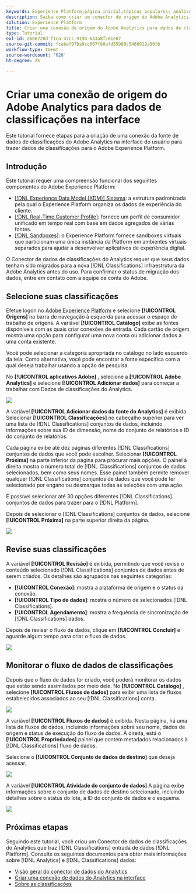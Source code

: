 ```yaml
---
keywords: Experience Platform;página inicial;tópicos populares; análises;classificações
description: Saiba como criar um conector de origem do Adobe Analytics na interface do usuário para trazer dados de classificações para o Adobe Experience Platform.
solution: Experience Platform
title: Criar uma conexão de origem do Adobe Analytics para dados de classificações na interface
type: Tutorial
exl-id: d606720d-f1ca-47cc-919b-643a8fc61e07
source-git-commit: fcebef97ba9cc667f80afd55980c5460912a56fb
workflow-type: tm+mt
source-wordcount: '628'
ht-degree: 2%

---
```


# Criar uma conexão de origem do Adobe Analytics para dados de classificações na interface

Este tutorial fornece etapas para a criação de uma conexão da fonte de dados de classificações do Adobe Analytics na interface do usuário para trazer dados de classificações para o Adobe Experience Platform.

## Introdução

Este tutorial requer uma compreensão funcional dos seguintes componentes do Adobe Experience Platform:

* [[!DNL Experience Data Model (XDM)] Sistema](../../../../../xdm/home.md): a estrutura padronizada pela qual o Experience Platform organiza os dados de experiência do cliente.
* [[!DNL Real-Time Customer Profile]](../../../../../profile/home.md): fornece um perfil de consumidor unificado em tempo real com base em dados agregados de várias fontes.
* [[!DNL Sandboxes]](../../../../../sandboxes/home.md): o Experience Platform fornece sandboxes virtuais que particionam uma única instância da Platform em ambientes virtuais separados para ajudar a desenvolver aplicativos de experiência digital.

O Conector de dados de classificações do Analytics requer que seus dados tenham sido migrados para a nova [!DNL Classifications] infraestrutura da Adobe Analytics antes do uso. Para confirmar o status de migração dos dados, entre em contato com a equipe de conta do Adobe.

## Selecione suas classificações

Efetue logon no [Adobe Experience Platform](https://platform.adobe.com) e selecione **[!UICONTROL Origens]** na barra de navegação à esquerda para acessar o espaço de trabalho de origens. A variável **[!UICONTROL Catálogo]** exibe as fontes disponíveis com as quais criar conexões de entrada. Cada cartão de origem mostra uma opção para configurar uma nova conta ou adicionar dados a uma conta existente.

Você pode selecionar a categoria apropriada no catálogo no lado esquerdo da tela. Como alternativa, você pode encontrar a fonte específica com a qual deseja trabalhar usando a opção de pesquisa.

No **[!UICONTROL aplicativos Adobe]** , selecione a **[!UICONTROL Adobe Analytics]** e selecione **[!UICONTROL Adicionar dados]** para começar a trabalhar com Dados de classificações do Analytics.

![](../../../../images/tutorials/create/classifications/catalog.png)

A variável **[!UICONTROL Adicionar dados da fonte do Analytics]** é exibida. Selecionar **[!UICONTROL Classificações]** no cabeçalho superior para ver uma lista de [!DNL Classifications] conjuntos de dados, incluindo informações sobre sua ID de dimensão, nome do conjunto de relatórios e ID do conjunto de relatórios.

Cada página exibe até dez páginas diferentes [!DNL Classifications] conjuntos de dados que você pode escolher. Selecionar **[!UICONTROL Próxima]** na parte inferior da página para procurar mais opções. O painel à direita mostra o número total de [!DNL Classifications] conjuntos de dados selecionados, bem como seus nomes. Esse painel também permite remover qualquer [!DNL Classifications] conjuntos de dados que você pode ter selecionado por engano ou desmarque todas as seleções com uma ação.

É possível selecionar até 30 opções diferentes [!DNL Classifications] conjuntos de dados para trazer para o [!DNL Platform].

Depois de selecionar o [!DNL Classifications] conjuntos de dados, selecione **[!UICONTROL Próxima]** na parte superior direita da página.

![](../../../../images/tutorials/create/classifications/add-data.png)

## Revise suas classificações

A variável **[!UICONTROL Revisão]** é exibida, permitindo que você revise o conteúdo selecionado [!DNL Classifications] conjuntos de dados antes de serem criados. Os detalhes são agrupados nas seguintes categorias:

* **[!UICONTROL Conexão]**: mostra a plataforma de origem e o status da conexão.
* **[!UICONTROL Tipo de dados]**: mostra o número de selecionados [!DNL Classifications].
* **[!UICONTROL Agendamento]**: mostra a frequência de sincronização de [!DNL Classifications] dados.

Depois de revisar o fluxo de dados, clique em **[!UICONTROL Concluir]** e aguarde algum tempo para criar o fluxo de dados.

![](../../../../images/tutorials/create/classifications/review.png)

## Monitorar o fluxo de dados de classificações

Depois que o fluxo de dados for criado, você poderá monitorar os dados que estão sendo assimilados por meio dele. No **[!UICONTROL Catálogo]** , selecione **[!UICONTROL Fluxos de dados]** para exibir uma lista de fluxos estabelecidos associados ao seu [!DNL Classifications] conta.

![](../../../../images/tutorials/create/classifications/dataflows.png)

A variável **[!UICONTROL Fluxos de dados]** é exibida. Nesta página, há uma lista de fluxos de dados, incluindo informações sobre seu nome, dados de origem e status de execução do fluxo de dados. À direita, está o **[!UICONTROL Propriedades]** painel que contém metadados relacionados à [!DNL Classifications] fluxo de dados.

Selecione o **[!UICONTROL Conjunto de dados de destino]** que deseja acessar.

![](../../../../images/tutorials/create/classifications/list-of-dataflows.png)

A variável **[!UICONTROL Atividade do conjunto de dados]** A página exibe informações sobre o conjunto de dados de destino selecionado, incluindo detalhes sobre o status do lote, a ID do conjunto de dados e o esquema.

![](../../../../images/tutorials/create/classifications/dataset.png)

## Próximas etapas

Seguindo este tutorial, você criou um Conector de dados de classificações do Analytics que traz [!DNL Classifications] entrada de dados [!DNL Platform]. Consulte os seguintes documentos para obter mais informações sobre [!DNL Analytics] e [!DNL Classifications] dados:

* [Visão geral do conector de dados do Analytics](../../../../connectors/adobe-applications/analytics.md)
* [Criar uma conexão de dados do Analytics na interface](./analytics.md)
* [Sobre as classificações](https://experienceleague.adobe.com/docs/analytics/components/classifications/c-classifications.html?lang=pt-BR)
